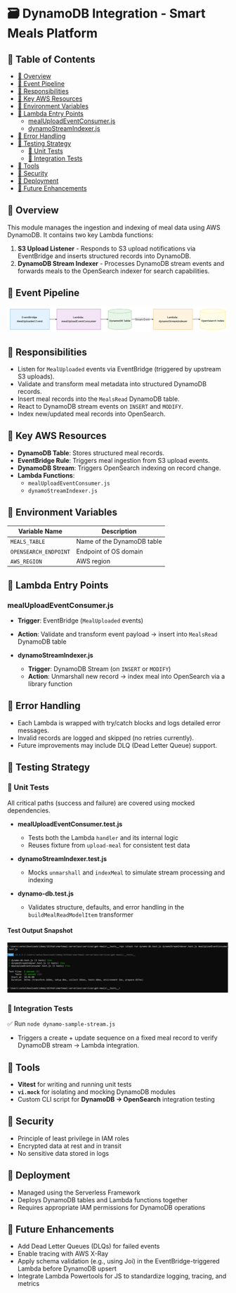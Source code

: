 # 🗃️ DynamoDB Integration - Smart Meals Platform

## 📑 Table of Contents

- [🧭 Overview](#-overview)
- [🧬 Event Pipeline](#-event-pipeline)
- [📌 Responsibilities](#-responsibilities)
- [🔑 Key AWS Resources](#-key-aws-resources)
- [🧪 Environment Variables](#-environment-variables)
- [🔁 Lambda Entry Points](#-lambda-entry-points)
  - [mealUploadEventConsumer.js](#mealuploadeventconsumerjs)
  - [dynamoStreamIndexer.js](#dynamostreamindexerjs)
- [🧯 Error Handling](#-error-handling)
- [🧪 Testing Strategy](#-testing-strategy)
  - [🧱 Unit Tests](#-unit-tests)
  - [🔗 Integration Tests](#-integration-tests)
- [🧰 Tools](#-tools)
- [🔐 Security](#-security)
- [🚀 Deployment](#-deployment)
- [🌱 Future Enhancements](#-future-enhancements)

## 🧭 Overview

This module manages the ingestion and indexing of meal data using AWS DynamoDB. It contains two key Lambda functions:

1. **S3 Upload Listener** - Responds to S3 upload notifications via EventBridge and inserts structured records into DynamoDB.
2. **DynamoDB Stream Indexer** - Processes DynamoDB stream events and forwards meals to the OpenSearch indexer for search capabilities.

## 🧬 Event Pipeline

![Event Pipeline](../docs/dynamo-os-pipeline.PNG)

## 📌 Responsibilities

- Listen for `MealUploaded` events via EventBridge (triggered by upstream S3 uploads).
- Validate and transform meal metadata into structured DynamoDB records.
- Insert meal records into the `MealsRead` DynamoDB table.
- React to DynamoDB stream events on `INSERT` and `MODIFY`.
- Index new/updated meal records into OpenSearch.

## 🔑 Key AWS Resources

- **DynamoDB Table**: Stores structured meal records.
- **EventBridge Rule**: Triggers meal ingestion from S3 upload events.
- **DynamoDB Stream**: Triggers OpenSearch indexing on record change.
- **Lambda Functions**:
  - `mealUploadEventConsumer.js`
  - `dynamoStreamIndexer.js`

## 🧪 Environment Variables

| Variable Name         | Description                |
| --------------------- | -------------------------- |
| `MEALS_TABLE`         | Name of the DynamoDB table |
| `OPENSEARCH_ENDPOINT` | Endpoint of OS domain      |
| `AWS_REGION`          | AWS region                 |

## 🔁 Lambda Entry Points

### mealUploadEventConsumer.js

  - **Trigger**: EventBridge (`MealUploaded` events)
  - **Action**: Validate and transform event payload → insert into `MealsRead` DynamoDB table

- **dynamoStreamIndexer.js**
  - **Trigger**: DynamoDB Stream (on `INSERT` or `MODIFY`)
  - **Action**: Unmarshall new record → index meal into OpenSearch via a library function

## 🧯 Error Handling

- Each Lambda is wrapped with try/catch blocks and logs detailed error messages.
- Invalid records are logged and skipped (no retries currently).
- Future improvements may include DLQ (Dead Letter Queue) support.

## 🧪 Testing Strategy

### 🧱 Unit Tests

All critical paths (success and failure) are covered using mocked dependencies.

- **mealUploadEventConsumer.test.js**

  - Tests both the Lambda `handler` and its internal logic
  - Reuses fixture from `upload-meal` for consistent test data

- **dynamoStreamIndexer.test.js**

  - Mocks `unmarshall` and `indexMeal` to simulate stream processing and indexing

- **dynamo-db.test.js**
  - Validates structure, defaults, and error handling in the `buildMealReadModelItem` transformer

#### Test Output Snapshot

![DynamoDB Service Unit Tests](../docs/dynamo-unit-tests.PNG)

### 🔗 Integration Tests

✅ Run `node dynamo-sample-stream.js`

- Triggers a create + update sequence on a fixed meal record to verify DynamoDB stream → Lambda integration.

## 🧰 Tools

- **Vitest** for writing and running unit tests
- **`vi.mock`** for isolating and mocking DynamoDB modules
- Custom CLI script for **DynamoDB → OpenSearch** integration testing

## 🔐 Security

- Principle of least privilege in IAM roles
- Encrypted data at rest and in transit
- No sensitive data stored in logs

## 🚀 Deployment

- Managed using the Serverless Framework
- Deploys DynamoDB tables and Lambda functions together
- Requires appropriate IAM permissions for DynamoDB operations

## 🌱 Future Enhancements

- Add Dead Letter Queues (DLQs) for failed events
- Enable tracing with AWS X-Ray
- Apply schema validation (e.g., using Joi) in the EventBridge-triggered Lambda before DynamoDB upsert
- Integrate Lambda Powertools for JS to standardize logging, tracing, and metrics
